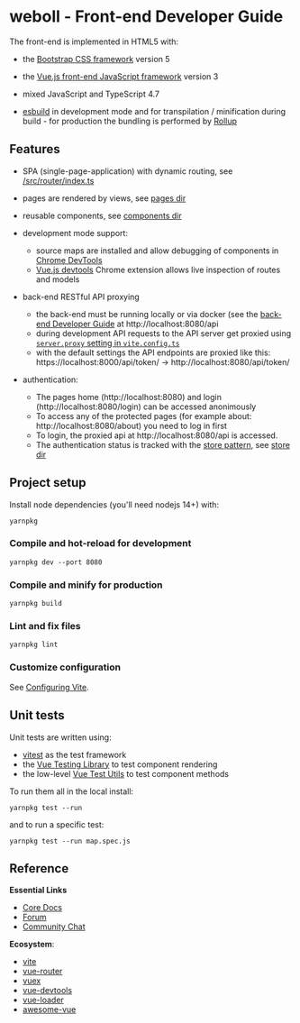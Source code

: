 # weboll - Front-end Developer Guide

The front-end is implemented in HTML5 with:

- the [Bootstrap CSS framework](https://getbootstrap.com/) version 5

- the [Vue.js front-end JavaScript framework](https://vuejs.org/) version 3

- mixed JavaScript and TypeScript 4.7

- [esbuild](https://esbuild.github.io/) in development mode and for transpilation / minification during build - for production the bundling is performed by [Rollup](https://rollupjs.org/guide/en/)

## Features

- SPA (single-page-application) with dynamic routing, see [/src/router/index.ts](/src/router/index.ts)

- pages are rendered by views, see [pages dir](/src/pages)

- reusable components, see [components dir](/src/components)

- development mode support:
    - source maps are installed and allow debugging of components in [Chrome DevTools](https://developers.google.com/web/tools/chrome-devtools/)
    - [Vue.js devtools](https://chrome.google.com/webstore/detail/vuejs-devtools/nhdogjmejiglipccpnnnanhbledajbpd) Chrome extension allows live inspection of routes and models

- back-end RESTful API proxying
    - the back-end must be running locally or via docker (see the [back-end Developer Guide](DEVELOPER_BACK.md) at http://localhost:8080/api
    - during development API requests to the API server get proxied using [`server.proxy` setting in `vite.config.ts`](https://vitejs.dev/config/server-options.html#server-proxy)
    - with the default settings the API endpoints are proxied like this: https://localhost:8000/api/token/ -> http://localhost:8080/api/token/

- authentication:
    - The pages home (http://localhost:8080) and login (http://localhost:8080/login) can be accessed anonimously
    - To access any of the protected pages (for example about: http://localhost:8080/about) you need to log in first
    - To login, the proxied api at http://localhost:8080/api is accessed.
    - The authentication status is tracked with the [store pattern](https://v3.vuejs.org/guide/state-management.html#state-management), see [store dir](/src/store)

## Project setup

Install node dependencies (you'll need nodejs 14+) with:
```
yarnpkg
```

### Compile and hot-reload for development
```
yarnpkg dev --port 8080
```

### Compile and minify for production
```
yarnpkg build
```

### Lint and fix files
```
yarnpkg lint
```

### Customize configuration
See [Configuring Vite](https://vitejs.dev/config/).

## Unit tests

Unit tests are written using:
- [vitest](https://vitest.dev) as the test framework
- the [Vue Testing Library](https://testing-library.com/docs/vue-testing-library/intro) to test component rendering
- the low-level [Vue Test Utils](https://vue-test-utils.vuejs.org/) to test component methods

To run them all in the local install:
```
yarnpkg test --run
```
and to run a specific test:
```
yarnpkg test --run map.spec.js
```

## Reference

**Essential Links**

- [Core Docs](https://vuejs.org)
- [Forum](https://forum.vuejs.org)
- [Community Chat](https://chat.vuejs.org)

**Ecosystem**:

- [vite](https://vitejs.dev)
- [vue-router](https://router.vuejs.org)
- [vuex](https://vuex.vuejs.org)
- [vue-devtools](https://github.com/vuejs/vue-devtools#vue-devtools)
- [vue-loader](https://vue-loader.vuejs.org)
- [awesome-vue](https://github.com/vuejs/awesome-vue)
